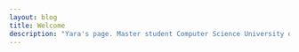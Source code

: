 ```yaml
---
layout: blog
title: Welcome
description: "Yara's page. Master student Computer Science University of Twente"
---
```

<!-- no_link_title: false 
no_excerpt: false 
hide_image: false 
cover: true  -->

